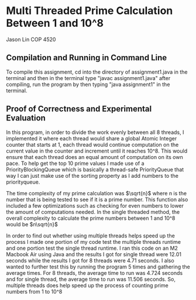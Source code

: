 # Multi Threaded Prime Calculation Between 1 and 10^8
Jason Lin COP 4520
## Compilation and Running in Command Line
To compile this assignment, cd into the directory of assignment1.java in the terminal and then in the terminal type "javac assignment1.java"
after compiling, run the program by then typing "java assignment1" in the terminal.
## Proof of Correctness and Experimental Evaluation
In this program, in order to divide the work evenly between all 8 threads, I implemented it where each thread would share a global Atomic Integer counter that starts at 1, each thread would continue computation on the current value in the counter and increment until it reaches 10^8. This would ensure that each thread does an equal amount of computation on its own pace. To help get the top 10 prime values I made use of a PriorityBlockingQueue which is basically a thread-safe PriorityQueue that way I can just make use of the sorting property as I add numbers to the priorityqueue. 

The time complexity of my prime calculation was $\sqrt{n}$
where n is the number that is being tested to see if it is a prime number. This function also included a few optimizations such as checking for even numbers to lower the amount of computations needed. 
In the single threaded method, the overall complexity to calculate the prime numbers between 1 and 10^8 would be $n\sqrt{n}$

In order to find out whether using multiple threads helps speed up the process I made one portion of my code test the multiple threads runtime and one portion test the single thread runtime. I ran this code on an M2 Macbook Air using Java and the results I got for single thread were 12.01 seconds while the results I got for 8 threads were 4.71 seconds. I also wanted to further test this by running the program 5 times and gathering the average times. For 8 threads, the average time to run was 4.724 seconds and for single thread, the average time to run was 11.506 seconds. So, multiple threads does help speed up the process of counting prime numbers from 1 to 10^8